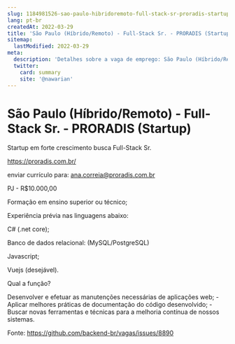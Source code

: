 ```yaml
---
slug: 1184981526-sao-paulo-hibridoremoto-full-stack-sr-proradis-startup
lang: pt-br
createdAt: 2022-03-29
title: 'São Paulo (Híbrido/Remoto) - Full-Stack Sr. - PRORADIS (Startup) - Vaga de Emprego'
sitemap:
  lastModified: 2022-03-29
meta:
  description: 'Detalhes sobre a vaga de emprego: São Paulo (Híbrido/Remoto) - Full-Stack Sr. - PRORADIS (Startup)'
  twitter:
    card: summary
    site: '@nawarian'
---
```


# São Paulo (Híbrido/Remoto) - Full-Stack Sr. - PRORADIS (Startup)

Startup em forte crescimento busca Full-Stack Sr.

https://proradis.com.br/

enviar currículo para: ana.correia@proradis.com.br

PJ - R$10.000,00

Formação em ensino superior ou técnico;

Experiência prévia nas linguagens abaixo:

C# (.net core);

Banco de dados relacional: (MySQL/PostgreSQL)

Javascript;

Vuejs (desejável).


Qual a função?

Desenvolver e efetuar as manutenções necessárias de aplicações web; - Aplicar melhores práticas de documentação do código desenvolvido; - Buscar novas ferramentas e técnicas para a melhoria contínua de nossos sistemas.


Fonte: https://github.com/backend-br/vagas/issues/8890